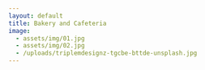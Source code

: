 ```yaml
---
layout: default
title: Bakery and Cafeteria
image:
  - assets/img/01.jpg
  - assets/img/02.jpg
  - /uploads/triplemdesignz-tgcbe-bttde-unsplash.jpg
---
```


